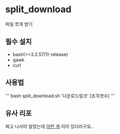 # split_download
파일 쪼개 받기

## 필수 설치

- bash(>=3.2.57(1)-release)
- gawk
- curl

## 사용법

'''
bash split_download.sh '다운로드링크' [조각갯수]
'''

## 유사 리포

짜고 나서야 알았는데 [이런 게](https://github.com/antonyho/bash-split-download) 이미  있더라구요..
